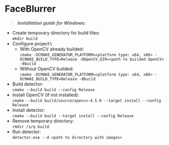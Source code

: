 # FaceBlurrer

>***Installation guide for Windows:***
* Create temporary directory for build files:\
	`mkdir build`
* Configure project:\
	* With OpenCV already builded:\
		`cmake -DCMAKE_GENERATOR_PLATFORM=<platform type: x64, x86> -DCMAKE_BUILD_TYPE=Release -DOpenCV_DIR=<path to builded OpenCV> -Bbuild`
	* Without OpenCV builded:\
		`cmake -DCMAKE_GENERATOR_PLATFORM=<platform type: x64, x86> -DCMAKE_BUILD_TYPE=Release -Bbuild`
* Build detector:\
	`cmake --build build --config Release`
* Install OpenCV (if not installed):\
	`cmake --build build/source/opencv-4.5.0 --target install --config Release`
* Install detector:\
	`cmake --build build --target install --config Release`
* Remove temporary directory:\
	`rmdir /s/q build`
* Run detector:\
	`detector.exe --d <path to directory with images>`